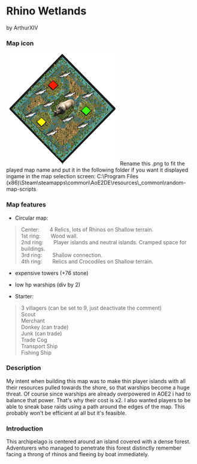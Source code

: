 # Rhino Wetlands
by ArthurXIV

### Map icon
<img src="ArthurXIV_Rhino_Wetlands.png" alt="Rhino_Wetlands_icon" width="300" height="auto">
Rename this .png to fit the played map name and put it in the following folder if you want it displayed ingame in the map selection screen:  
C:\Program Files (x86)\Steam\steamapps\common\AoE2DE\resources\_common\random-map-scripts

### Map features
- Circular map:

>Center: &nbsp; &nbsp; &nbsp; 4 Relics, lots of Rhinos on Shallow terrain.  
>1st ring: &nbsp; &nbsp; &nbsp; Wood wall.  
>2nd ring: &nbsp; &nbsp; &nbsp; Player islands and neutral islands. Cramped space for buildings.  
>3rd ring: &nbsp; &nbsp; &nbsp; Shallow connection.  
>4th ring: &nbsp; &nbsp; &nbsp; Relics and Crocodiles on Shallow terrain.  

- expensive towers (+76 stone)
- low hp warships (div by 2)

- Starter:

> 3 villagers (can be set to 9, just deactivate the comment)  
> Scout  
> Merchant  
> Donkey (can trade)  
> Junk (can trade)  
> Trade Cog  
> Transport Ship  
> Fishing Ship  

### Description
My intent when building this map was to make thin player islands with all their resources pulled towards the shore, so that warships become a huge threat.
Of course since warships are already overpowered in AOE2 i had to balance that power. That's why their cost is x2.
I also wanted players to be able to sneak base raids using a path around the edges of the map. This probably won't be efficient at all but it's feasible.

### Introduction
This archipelago is centered around an island covered with a dense forest. Adventurers who managed to penetrate this forest distinctly remember facing a throng of rhinos and fleeing by boat immediately.